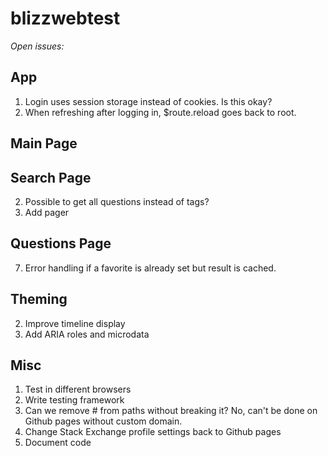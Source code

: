 blizzwebtest
============


*Open issues:*

App
--------
1. Login uses session storage instead of cookies. Is this okay?
2. When refreshing after logging in, $route.reload goes back to root.

Main Page
--------

Search Page
--------
2. Possible to get all questions instead of tags?
4. Add pager

Questions Page
--------
7. Error handling if a favorite is already set but result is cached.

Theming
--------
2. Improve timeline display
3. Add ARIA roles and microdata

Misc
--------
1. Test in different browsers
2. Write testing framework
3. Can we remove # from paths without breaking it? No, can't be done on Github pages without custom domain.
4. Change Stack Exchange profile settings back to Github pages
5. Document code